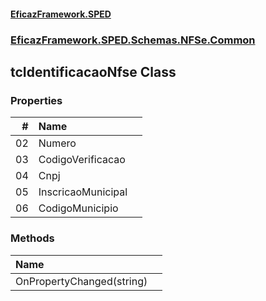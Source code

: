 #### [EficazFramework.SPED](EficazFrameworkSPED.md 'EficazFramework SPED')
### [EficazFramework.SPED.Schemas.NFSe.Common](EficazFramework.SPED.Schemas.NFSe.Common.md 'EficazFramework.SPED.Schemas.NFSe.Common')

## tcIdentificacaoNfse Class
### Properties

| # | Name | |
| ---: | :--- | :--- |
| 02 | Numero |  |
| 03 | CodigoVerificacao |  |
| 04 | Cnpj |  |
| 05 | InscricaoMunicipal |  |
| 06 | CodigoMunicipio |  |
### Methods

| Name | |
| :--- | :--- |
| OnPropertyChanged(string) |  |
